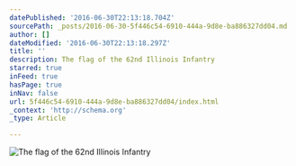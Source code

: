 ```yaml
---
datePublished: '2016-06-30T22:13:18.704Z'
sourcePath: _posts/2016-06-30-5f446c54-6910-444a-9d8e-ba886327dd04.md
author: []
dateModified: '2016-06-30T22:13:18.297Z'
title: ''
description: The flag of the 62nd Illinois Infantry
starred: true
inFeed: true
hasPage: true
inNav: false
url: 5f446c54-6910-444a-9d8e-ba886327dd04/index.html
_context: 'http://schema.org'
_type: Article

---
```

![The flag of the 62nd Illinois Infantry](https://imgflo.herokuapp.com/graph/vahj1ThiexotieMo/3144cc139dae3b68b009963caaf93a60/croprotate.jpg?cropheight=1268&cropwidth=1266&degrees=0&input=https%3A%2F%2Fthe-grid-user-content.s3-us-west-2.amazonaws.com%2Fedacb970-0132-4d0e-981f-880bb4ed0488.jpg&x=0&y=0)